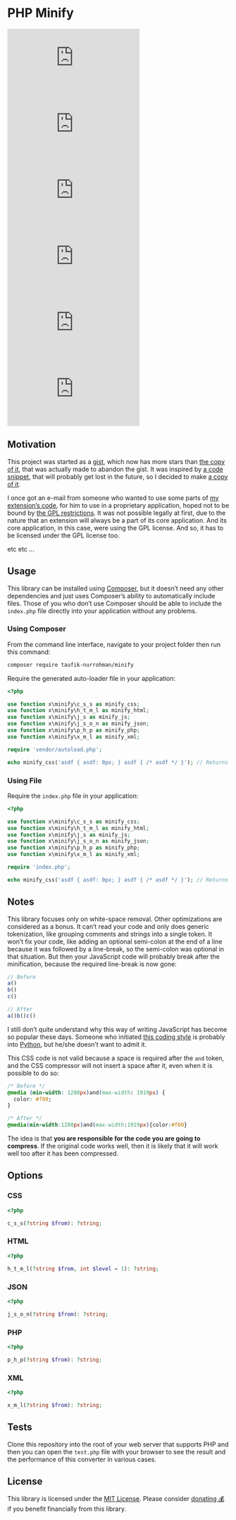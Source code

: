 PHP Minify
==========

![c-s-s.php] ![h-t-m-l.php] ![j-s.php] ![j-s-o-n.php] ![p-h-p.php] ![x-m-l.php]

[c-s-s.php]: https://img.shields.io/github/size/taufik-nurrohman/minify/index/c-s-s.php?branch=main&color=%234f5d95&label=c-s-s.php&labelColor=%231f2328&style=flat-square
[h-t-m-l.php]: https://img.shields.io/github/size/taufik-nurrohman/minify/index/h-t-m-l.php?branch=main&color=%234f5d95&label=h-t-m-l.php&labelColor=%231f2328&style=flat-square
[j-s.php]: https://img.shields.io/github/size/taufik-nurrohman/minify/index/j-s.php?branch=main&color=%234f5d95&label=j-s.php&labelColor=%231f2328&style=flat-square
[j-s-o-n.php]: https://img.shields.io/github/size/taufik-nurrohman/minify/index/j-s-o-n.php?branch=main&color=%234f5d95&label=j-s-o-n.php&labelColor=%231f2328&style=flat-square
[p-h-p.php]: https://img.shields.io/github/size/taufik-nurrohman/minify/index/p-h-p.php?branch=main&color=%234f5d95&label=p-h-p.php&labelColor=%231f2328&style=flat-square
[x-m-l.php]: https://img.shields.io/github/size/taufik-nurrohman/minify/index/x-m-l.php?branch=main&color=%234f5d95&label=x-m-l.php&labelColor=%231f2328&style=flat-square

Motivation
----------

This project was started as a [gist][gist/minify], which now has more stars than [the copy of it][mecha-cms/x.minify],
that was actually made to abandon the gist. It was inspired by [a code snippet][ideone], that will probably get lost in
the future, so I decided to make [a copy of it][gist/ideone].

I once got an e-mail from someone who wanted to use some parts of [my extension’s code][mecha-cms/x.minify], for him to
use in a proprietary application, hoped not to be bound by [the GPL restrictions][article/gpl]. It was not possible
legally at first, due to the nature that an extension will always be a part of its core application. And its core
application, in this case, were using the GPL license. And so, it has to be licensed under the GPL license too.

etc etc ...

[article/gpl]: https://mecha-cms.com/article/general-public-license
[gist/ideone]: https://gist.github.com/taufik-nurrohman/db723da29e69065a1130
[gist/minify]: https://gist.github.com/taufik-nurrohman/d7b310dea3b33e4732c0/804ae266c30664e7dcdf1d7d544628f7790bdad8
[ideone]: https://ideone.com/Q5USEF
[mecha-cms/x.minify]: https://github.com/mecha-cms/x.minify

Usage
-----

This library can be installed using [Composer](https://packagist.org/packages/taufik-nurrohman/minify), but it doesn’t
need any other dependencies and just uses Composer’s ability to automatically include files. Those of you who don’t use
Composer should be able to include the `index.php` file directly into your application without any problems.

### Using Composer

From the command line interface, navigate to your project folder then run this command:

~~~ sh
composer require taufik-nurrohman/minify
~~~

Require the generated auto-loader file in your application:

~~~ php
<?php

use function x\minify\c_s_s as minify_css;
use function x\minify\h_t_m_l as minify_html;
use function x\minify\j_s as minify_js;
use function x\minify\j_s_o_n as minify_json;
use function x\minify\p_h_p as minify_php;
use function x\minify\x_m_l as minify_xml;

require 'vendor/autoload.php';

echo minify_css('asdf { asdf: 0px; } asdf { /* asdf */ }'); // Returns `'asdf{asdf:0}'`
~~~

### Using File

Require the `index.php` file in your application:

~~~ php
<?php

use function x\minify\c_s_s as minify_css;
use function x\minify\h_t_m_l as minify_html;
use function x\minify\j_s as minify_js;
use function x\minify\j_s_o_n as minify_json;
use function x\minify\p_h_p as minify_php;
use function x\minify\x_m_l as minify_xml;

require 'index.php';

echo minify_css('asdf { asdf: 0px; } asdf { /* asdf */ }'); // Returns `'asdf{asdf:0}'`
~~~

Notes
-----

This library focuses only on white-space removal. Other optimizations are considered as a bonus. It can’t read your code
and only does generic tokenization, like grouping comments and strings into a single token. It won’t fix your code, like
adding an optional semi-colon at the end of a line because it was followed by a line-break, so the semi-colon was
optional in that situation. But then your JavaScript code will probably break after the minification, because the
required line-break is now gone:

~~~ js
// Before
a()
b()
c()

// After
a()b()c()
~~~

I still don’t quite understand why this way of writing JavaScript has become so popular these days. Someone who
initiated [this coding style][standard/standard] is probably into [Python][python], but he/she doesn’t want to admit it.

[python]: https://github.com/python
[standard/standard]: https://github.com/standard/standard

This CSS code is not valid because a space is required after the `and` token, and the CSS compressor will not insert a
space after it, even when it is possible to do so:

~~~ css
/* Before */
@media (min-width: 1280px)and(max-width: 1919px) {
  color: #f00;
}

/* After */
@media(min-width:1280px)and(max-width:1919px){color:#f00}
~~~

The idea is that **you are responsible for the code you are going to compress**. If the original code works well, then
it is likely that it will work well too after it has been compressed.

Options
-------

### CSS

~~~ php
<?php

c_s_s(?string $from): ?string;
~~~

### HTML

~~~ php
<?php

h_t_m_l(?string $from, int $level = 1): ?string;
~~~

### JSON

~~~ php
<?php

j_s_o_n(?string $from): ?string;
~~~

### PHP

~~~ php
<?php

p_h_p(?string $from): ?string;
~~~

### XML

~~~ php
<?php

x_m_l(?string $from): ?string;
~~~

Tests
-----

Clone this repository into the root of your web server that supports PHP and then you can open the `test.php` file with
your browser to see the result and the performance of this converter in various cases.

License
-------

This library is licensed under the [MIT License](LICENSE). Please consider
[donating 💰](https://github.com/sponsors/taufik-nurrohman) if you benefit financially from this library.
